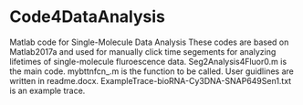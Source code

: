 # Code4DataAnalysis
Matlab code for Single-Molecule Data Analysis
These codes are based on Matlab2017a and used for manually click time segements for analyzing lifetimes of single-molecule fluroescence data.
Seg2Analysis4Fluor0.m is the main code.
mybttnfcn_.m is the function to be called.
User guidlines are written in readme.docx.
ExampleTrace-bioRNA-Cy3DNA-SNAP649Sen1.txt is an example trace.
